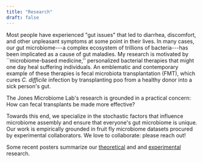 ```yaml
---
title: "Research"
draft: false
---
```


Most people have experienced "gut issues" that led to
diarrhea, discomfort, and other unpleasant symptoms at some point in their
lives. In many cases, our gut microbiome---a complex ecosystem of trillions of
bacteria---has been implicated as a cause of gut maladies. My research is
motivated by ``microbiome-based medicine,'' personalized bacterial
therapies that might one day heal suffering individuals.
An emblematic and contemporary example of these therapies
is fecal microbiota transplantation (FMT), which cures
_C. difficile_ infection by transplanting poo from a healthy donor into a sick
person's gut.

The Jones Microbiome Lab's research is grounded in a practical concern: How can
fecal transplants be made more effective? 

Towards this end, we specialize in the stochastic factors that influence
microbiome assembly and ensure that everyone's gut microbiome is unique. Our
work is empirically grounded in fruit fly
microbiome datasets procured by experimental collaborators. We love to
collaborate: please reach out!

Some recent posters summarize
our [theoretical](./img/sfu_postdoc_poster_03-09-21.pdf) and
and [experimental](./img/march_meeting_poster_03-06-22.pdf) research.
